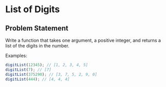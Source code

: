 # List of Digits

## Problem Statement

Write a function that takes one argument, a positive integer, and returns a list of the digits in the number.

Examples:

```js
digitList(12345); // [1, 2, 3, 4, 5]
digitList(7); // [7]
digitList(375290); // [3, 7, 5, 2, 9, 0]
digitList(444); // [4, 4, 4]
```
